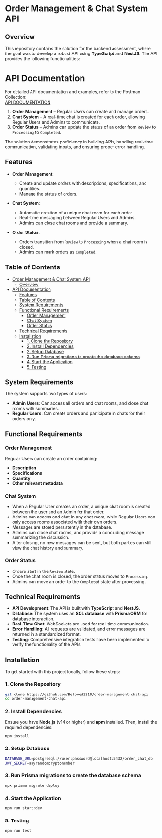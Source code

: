 # Order Management & Chat System API

## Overview

This repository contains the solution for the backend assessment, where the goal was to develop a robust API using **TypeScript** and **NestJS**. The API provides the following functionalities:

# API Documentation

For detailed API documentation and examples, refer to the Postman Collection:  
[API DOCUMENTATION](https://documenter.getpostman.com/view/15034996/2sAYJ7hKd3)


1. **Order Management** – Regular Users can create and manage orders.
2. **Chat System** – A real-time chat is created for each order, allowing Regular Users and Admins to communicate.
3. **Order Status** – Admins can update the status of an order from `Review` to `Processing` to `Completed`.

The solution demonstrates proficiency in building APIs, handling real-time communication, validating inputs, and ensuring proper error handling.

## Features

- **Order Management**: 
  - Create and update orders with descriptions, specifications, and quantities.
  - Manage the status of orders.
  
- **Chat System**: 
  - Automatic creation of a unique chat room for each order.
  - Real-time messaging between Regular Users and Admins.
  - Admins can close chat rooms and provide a summary.

- **Order Status**: 
  - Orders transition from `Review` to `Processing` when a chat room is closed.
  - Admins can mark orders as `Completed`.

## Table of Contents

- [Order Management \& Chat System API](#order-management--chat-system-api)
  - [Overview](#overview)
- [API Documentation](#api-documentation)
  - [Features](#features)
  - [Table of Contents](#table-of-contents)
  - [System Requirements](#system-requirements)
  - [Functional Requirements](#functional-requirements)
    - [Order Management](#order-management)
    - [Chat System](#chat-system)
    - [Order Status](#order-status)
  - [Technical Requirements](#technical-requirements)
  - [Installation](#installation)
    - [1. Clone the Repository](#1-clone-the-repository)
    - [2. Install Dependencies](#2-install-dependencies)
    - [2. Setup Database](#2-setup-database)
    - [3. Run Prisma migrations to create the database schema](#3-run-prisma-migrations-to-create-the-database-schema)
    - [4. Start the Application](#4-start-the-application)
    - [5. Testing](#5-testing)

## System Requirements

The system supports two types of users:
- **Admin Users**: Can access all orders and chat rooms, and close chat rooms with summaries.
- **Regular Users**: Can create orders and participate in chats for their orders only.

## Functional Requirements

### Order Management
Regular Users can create an order containing:
- **Description**
- **Specifications**
- **Quantity**
- **Other relevant metadata**

### Chat System
- When a Regular User creates an order, a unique chat room is created between the user and an Admin for that order.
- Admins can access and chat in any chat room, while Regular Users can only access rooms associated with their own orders.
- Messages are stored persistently in the database.
- Admins can close chat rooms, and provide a concluding message summarizing the discussion.
- After closing, no new messages can be sent, but both parties can still view the chat history and summary.

### Order Status
- Orders start in the `Review` state.
- Once the chat room is closed, the order status moves to `Processing`.
- Admins can move an order to the `Completed` state after processing.

## Technical Requirements

- **API Development**: The API is built with **TypeScript** and **NestJS**.
- **Database**: The system uses an **SQL database** with **Prisma ORM** for database interaction.
- **Real-Time Chat**: WebSockets are used for real-time communication.
- **Error Handling**: All requests are validated, and error messages are returned in a standardized format.
- **Testing**: Comprehensive integration tests have been implemented to verify the functionality of the APIs.

## Installation

To get started with this project locally, follow these steps:

### 1. Clone the Repository

```bash
git clone https://github.com/Beloved1310/order-management-chat-api
cd order-management-chat-api
```

### 2. Install Dependencies
Ensure you have **Node.js** (v14 or higher) and **npm** installed. Then, install the required dependencies:

```bash
npm install
```

### 2. Setup Database

```bash
DATABASE_URL=postgresql://user:password@localhost:5432/order_chat_db
JWT_SECRET=anyrandomcryptonumber
```

### 3. Run Prisma migrations to create the database schema

```bash
npx prisma migrate deploy
```

### 4. Start the Application

```bash
npm run start:dev
```
### 5. Testing

```bash
npm run test
```





